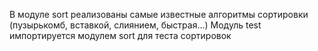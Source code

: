 В модуле sort реализованы самые известные алгоритмы сортировки (пузырькомб, вставкой, слиянием, быстрая...)
Модуль test импортируется модулем sort для теста сортировок
